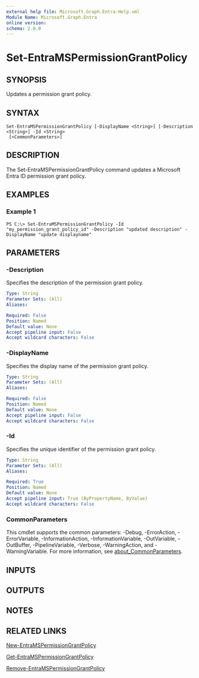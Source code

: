 ```yaml
---
external help file: Microsoft.Graph.Entra-Help.xml
Module Name: Microsoft.Graph.Entra
online version:
schema: 2.0.0
---
```


# Set-EntraMSPermissionGrantPolicy

## SYNOPSIS
Updates a permission grant policy.

## SYNTAX

```
Set-EntraMSPermissionGrantPolicy [-DisplayName <String>] [-Description <String>] -Id <String>
 [<CommonParameters>]
```

## DESCRIPTION
The Set-EntraMSPermissionGrantPolicy command updates a Microsoft Entra ID permission grant policy.

## EXAMPLES

### Example 1
```
PS C:\> Set-EntraMSPermissionGrantPolicy -Id "my_permission_grant_policy_id" -Description "updated description" -DisplayName "update displayname"
```

## PARAMETERS

### -Description
Specifies the description of the permission grant policy.

```yaml
Type: String
Parameter Sets: (All)
Aliases:

Required: False
Position: Named
Default value: None
Accept pipeline input: False
Accept wildcard characters: False
```

### -DisplayName
Specifies the display name of the permission grant policy.

```yaml
Type: String
Parameter Sets: (All)
Aliases:

Required: False
Position: Named
Default value: None
Accept pipeline input: False
Accept wildcard characters: False
```

### -Id
Specifies the unique identifier of the permission grant policy.

```yaml
Type: String
Parameter Sets: (All)
Aliases:

Required: True
Position: Named
Default value: None
Accept pipeline input: True (ByPropertyName, ByValue)
Accept wildcard characters: False
```

### CommonParameters
This cmdlet supports the common parameters: -Debug, -ErrorAction, -ErrorVariable, -InformationAction, -InformationVariable, -OutVariable, -OutBuffer, -PipelineVariable, -Verbose, -WarningAction, and -WarningVariable. For more information, see [about_CommonParameters](http://go.microsoft.com/fwlink/?LinkID=113216).

## INPUTS

## OUTPUTS

## NOTES

## RELATED LINKS

[New-EntraMSPermissionGrantPolicy]()

[Get-EntraMSPermissionGrantPolicy]()

[Remove-EntraMSPermissionGrantPolicy]()

